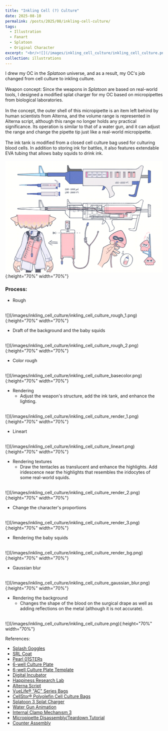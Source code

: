 ```yaml
---
title: "Inkling Cell (?) Culture"
date: 2025-08-10
permalink: /posts/2025/08/inkling-cell-culture/
tags:
  - Illustration
  - Fanart
  - Splatoon
  - Original Character
excerpt: "<br/>![](/images/inkling_cell_culture/inkling_cell_culture.png)"
collection: illustrations
---
```


I drew my OC in the *Splatoon* universe, and as a result, my OC's job changed from cell culture to inkling culture.
<br><br>
Weapon concept: Since the weapons in *Splatoon* are based on real-world tools, I designed a modified splat charger for my OC based on micropipettes from biological laboratories. 
<br><br>
In the concept, the outer shell of this micropipette is an item left behind by human scientists from Alterna, and the volume range is represented in Alterna script, although this range no longer holds any practical significance. Its operation is similar to that of a water gun, and it can adjust the range and change the pipette tip just like a real-world micropipette.
<br><br>
The ink tank is modified from a closed cell culture bag used for culturing blood cells. In addition to storing ink for battles, it also features extendable EVA tubing that allows baby squids to drink ink.
<br><br>
![](/images/inkling_cell_culture/inkling_cell_culture_weapon.png){:height="70%" width="70%"}

### Process: 

* Rough
<br>
    ![](/images/inkling_cell_culture/inkling_cell_culture_rough_1.png){:height="70%" width="70%"}

* Draft of the background and the baby squids
<br>
    ![](/images/inkling_cell_culture/inkling_cell_culture_rough_2.png){:height="70%" width="70%"}

* Color rough
<br>
![](/images/inkling_cell_culture/inkling_cell_culture_basecolor.png){:height="70%" width="70%"}

* Rendering
    - Adjust the weapon's structure, add the ink tank, and enhance the lighting.
<br>
    ![](/images/inkling_cell_culture/inkling_cell_culture_render_1.png){:height="70%" width="70%"}

* Lineart
<br>
![](/images/inkling_cell_culture/inkling_cell_culture_lineart.png){:height="70%" width="70%"}

* Rendering textures
    - Draw the tentacles as translucent and enhance the highlights. Add iridescence near the highlights that resembles the iridocytes of some real-world squids.
<br>
![](/images/inkling_cell_culture/inkling_cell_culture_render_2.png){:height="70%" width="70%"}

* Change the character's proportions
<br>
![](/images/inkling_cell_culture/inkling_cell_culture_render_3.png){:height="70%" width="70%"}

* Rendering the baby squids
<br>
![](/images/inkling_cell_culture/inkling_cell_culture_render_bg.png){:height="70%" width="70%"}

* Gaussian blur
<br>
![](/images/inkling_cell_culture/inkling_cell_culture_gaussian_blur.png){:height="70%" width="70%"}

* Rendering the background
    - Changes the shape of the blood on the surgical drape as well as adding reflections on the metal (although it is not accurate).
<br>
![](/images/inkling_cell_culture/inkling_cell_culture.png){:height="70%" width="70%"}

References:
- [Splash Goggles](https://cdn.wikimg.net/en/splatoonwiki/images/b/b0/S3_Gear_Headgear_Splash_Goggles.png)
- [SRL Coat](https://cdn.wikimg.net/en/splatoonwiki/images/2/2c/S3_Gear_Clothing_SRL_Coat.png)
- [Pearl 01STERs](https://cdn.wikimg.net/en/splatoonwiki/images/d/da/S3_Gear_Shoes_Pearl_01STERs.png)
- [6-well Culture Plate](https://skfb.ly/opPPE)
- [6-well Culture Plate Template](https://www.cellsignet.com/media/plates/6.jpg)
- [Digital Incubator](https://skfb.ly/oqBHU)
- [Happiness Research Lab](https://cdn.wikimg.net/en/splatoonwiki/images/3/3b/Happiness_Research_Lab_%28Square%29.png)
- [Alterna Script](https://cdn.wikimg.net/en/splatoonwiki/images/e/e4/ScriptAlternaCipher.png)
- [VueLife® "AC" Series Bags](https://www.biopharm.saint-gobain.com/cell-therapy/vuelife-ac-series-bags)
- [CellStor® Polyolefin Cell Culture Bags](https://cellbios.com/wp-content/uploads/2023/03/Cell-Expansion-1024x576.jpg)
- [Splatoon 3 Splat Charger](https://skfb.ly/ouqUB)
- [Water Gun Animation](https://www.youtube.com/watch?v=Ur9GATa_9Vk)
- [Internal Clamp Mechanısm 3](https://www.youtube.com/watch?v=5HqSILxqYe0)
- [Micropipette Disassembly/Teardown Tutorial](https://www.youtube.com/watch?v=YmBot4IgqNM)
- [Counter Assembly](https://www.pipettesupplies.com/blog-gilson/counter-assembly-instructions-for-gilson-pipetman-rainin-classic/)